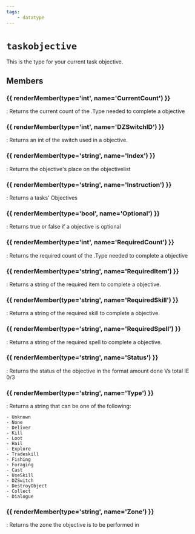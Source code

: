 ```yaml
---
tags:
    - datatype
---
```

# `taskobjective`

<!--dt-desc-start-->
This is the type for your current task objective.
<!--dt-desc-end-->
## Members
<!--dt-members-start-->
### {{ renderMember(type='int', name='CurrentCount') }}

:   Returns the current count of the .Type needed to complete a objective

### {{ renderMember(type='int', name='DZSwitchID') }}

:   Returns an int of the switch used in a objective.

### {{ renderMember(type='string', name='Index') }}

:   Returns the objective's place on the objectivelist

### {{ renderMember(type='string', name='Instruction') }}

:   Returns a tasks' Objectives

### {{ renderMember(type='bool', name='Optional') }}

:   Returns true or false if a objective is optional

### {{ renderMember(type='int', name='RequiredCount') }}

:   Returns the required count of the .Type needed to complete a objective

### {{ renderMember(type='string', name='RequiredItem') }}

:   Returns a string of the required item to complete a objective.

### {{ renderMember(type='string', name='RequiredSkill') }}

:   Returns a string of the required skill to complete a objective.

### {{ renderMember(type='string', name='RequiredSpell') }}

:   Returns a string of the required spell to complete a objective.

### {{ renderMember(type='string', name='Status') }}

:   Returns the status of the objective in the format amount done Vs total IE 0/3

### {{ renderMember(type='string', name='Type') }}

:   Returns a string that can be one of the following:

    - Unknown
    - None
    - Deliver
    - Kill
    - Loot
    - Hail
    - Explore
    - Tradeskill
    - Fishing
    - Foraging
    - Cast
    - UseSkill
    - DZSwitch
    - DestroyObject
    - Collect
    - Dialogue

### {{ renderMember(type='string', name='Zone') }}

:   Returns the zone the objective is to be performed in
<!--dt-members-end-->

<!--dt-linkrefs-start-->
[int]: datatype-int.md
[string]: datatype-string.md
[bool]: datatype-bool.md
<!--dt-linkrefs-end-->
